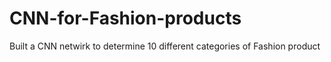 # CNN-for-Fashion-products
Built a CNN netwirk to determine 10 different categories of Fashion product
